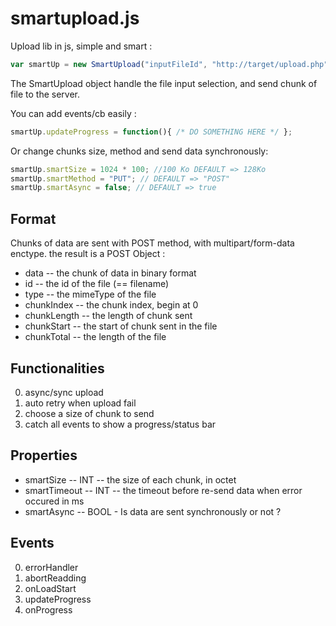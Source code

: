 # smartupload.js

Upload lib in js, simple and smart :

```javascript
var smartUp = new SmartUpload("inputFileId", "http://target/upload.php");
```

The SmartUpload object handle the file input selection, and send chunk of file to the server.

You can add events/cb easily :

```javascript
smartUp.updateProgress = function(){ /* DO SOMETHING HERE */ };
```

Or change chunks size, method and send data synchronously:

```javascript
smartUp.smartSize = 1024 * 100; //100 Ko DEFAULT => 128Ko
smartUp.smartMethod = "PUT"; // DEFAULT => "POST"
smartUp.smartAsync = false; // DEFAULT => true
```

Format
------

Chunks of data are sent with POST method, with multipart/form-data enctype. the result is a POST Object :

- data        -- the chunk of data in binary format
- id          -- the id of the file (== filename)
- type        -- the mimeType of the file
- chunkIndex  -- the chunk index, begin at 0
- chunkLength -- the length of chunk sent
- chunkStart  -- the start of chunk sent in the file
- chunkTotal  -- the length of the file


Functionalities
---------------

0. async/sync upload
0. auto retry when upload fail
0. choose a size of chunk to send
0. catch all events to show a progress/status bar

Properties
----------

- smartSize -- INT -- the size of each chunk, in octet
- smartTimeout -- INT -- the timeout before re-send data when error occured in ms
- smartAsync -- BOOL - Is data are sent synchronously or not ? 

Events
------

0. errorHandler
0. abortReadding
0. onLoadStart
0. updateProgress
0. onProgress

